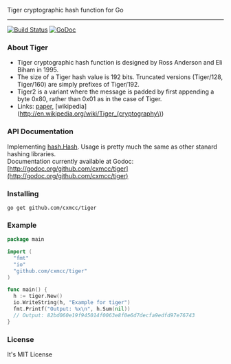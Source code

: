 Tiger cryptographic hash function for Go

-----

[![Build Status](https://drone.io/github.com/cxmcc/tiger/status.png)](https://drone.io/github.com/cxmcc/tiger/latest)
[![GoDoc](http://godoc.org/github.com/cxmcc/tiger?status.png)](http://godoc.org/github.com/cxmcc/tiger)


### About Tiger

* Tiger cryptographic hash function is designed by Ross Anderson and Eli Biham in 1995.
* The size of a Tiger hash value is 192 bits. Truncated versions (Tiger/128, Tiger/160) are simply prefixes of Tiger/192.
* Tiger2 is a variant where the message is padded by first appending a byte 0x80, rather than 0x01 as in the case of Tiger.
* Links: [paper](http://www.cs.technion.ac.il/~biham/Reports/Tiger/), [wikipedia](http://en.wikipedia.org/wiki/Tiger_(cryptography\))

### API Documentation

Implementing [hash.Hash](http://golang.org/pkg/hash/#Hash). Usage is pretty much the same as other stanard hashing libraries.  
Documentation currently available at Godoc: [http://godoc.org/github.com/cxmcc/tiger](http://godoc.org/github.com/cxmcc/tiger)


### Installing
~~~
go get github.com/cxmcc/tiger
~~~

### Example
~~~ go
package main

import (
  "fmt"
  "io"
  "github.com/cxmcc/tiger"
)

func main() {
  h := tiger.New()
  io.WriteString(h, "Example for tiger")
  fmt.Printf("Output: %x\n", h.Sum(nil))
  // Output: 82bd060e19f945014f0063e8f0e6d7decfa9edfd97e76743
}
~~~


### License

It's MIT License
